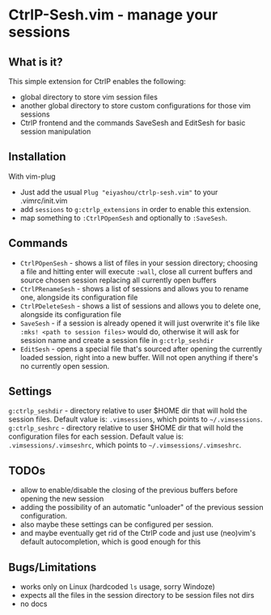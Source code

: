 CtrlP-Sesh.vim - manage your sessions
====================================

What is it?
-----------

This simple extension for CtrlP enables the following:
* global directory to store vim session files
* another global directory to store custom configurations for those vim sessions
* CtrlP frontend and the commands SaveSesh and EditSesh for basic session manipulation

Installation
------------

With vim-plug
* Just add the usual `Plug "eiyashou/ctrlp-sesh.vim"` to your .vimrc/init.vim
* add `sessions` to `g:ctrlp_extensions` in order to enable this extension.
* map something to `:CtrlPOpenSesh` and optionally to `:SaveSesh`.

Commands
--------

* `CtrlPOpenSesh` - shows a list of files in your session directory; choosing a file and hitting enter will execute `:wall`, close all current buffers and source chosen session replacing all currently open buffers
* `CtrlPRenameSesh` - shows a list of sessions and allows you to rename one, alongside its configuration file
* `CtrlPDeleteSesh` - shows a list of sessions and allows you to delete one, alongside its configuration file
* `SaveSesh` - if a session is already opened it will just overwrite it's file like `:mks! <path to session files>` would do, otherwise it will ask for session name and create a session file in `g:ctrlp_seshdir`
* `EditSesh` - opens a special file that's sourced after opening the currently loaded session, right into a new buffer. Will not open anything if there's no currently open session. 

Settings
--------

`g:ctrlp_seshdir` - directory relative to user $HOME dir that will hold the session files. Default value is: `.vimsessions`, which points to `~/.vimsessions`.
`g:ctrlp_seshrc` - directory relative to user $HOME dir that will hold the configuration files for each session. Default value is: `.vimsessions/.vimseshrc`, which points to `~/.vimsessions/.vimseshrc`.

TODOs
----------------

* allow to enable/disable the closing of the previous buffers before opening the new session
* adding the possibility of an automatic "unloader" of the previous session configuration.
* also maybe these settings can be configured per session.
* and maybe eventually get rid of the CtrlP code and just use (neo)vim's default autocompletion, which is good enough for this


Bugs/Limitations
----------------

* works only on Linux (hardcoded `ls` usage, sorry Windoze)
* expects all the files in the session directory to be session files not dirs
* no docs
